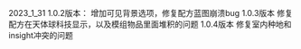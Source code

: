 2023_1_31
1.0.2版本：
    增加可见背景选项，修复配方蓝图崩溃bug
1.0.3版本
    修复配方在天体球科技显示，以及模组物品里面堆积的问题
1.0.4版本
    修复室内种地和insight冲突的问题